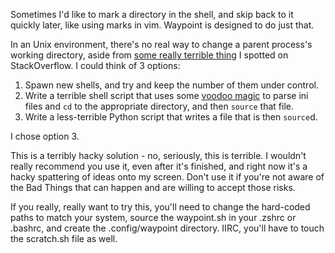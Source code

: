 Sometimes I'd like to mark a directory in the shell, and skip back to it quickly
later, like using marks in vim.  Waypoint is designed to do just that.

In an Unix environment, there's no real way to change a parent process's working
directory, aside from [some really terrible thing][0] I spotted on
StackOverflow.  I could think of 3 options:

1. Spawn new shells, and try and keep the number of them under control.  
2. Write a terrible shell script that uses some [voodoo magic] to parse ini
files and `cd` to the appropriate directory, and then `source` that file.
3. Write a less-terrible Python script that writes a file that is then
`source`d.

I chose option 3.

This is a terribly hacky solution - no, seriously, this is terrible. I wouldn't
really recommend you use it, even after it's finished, and right now it's a
hacky spattering of ideas onto my screen. Don't use it if you're not aware of
the Bad Things that can happen and are willing to accept those risks.

If you really, really want to try this, you'll need to change the hard-coded
paths to match your system, source the waypoint.sh in your .zshrc or .bashrc,
and create the .config/waypoint directory. IIRC, you'll have to touch the
scratch.sh file as well.


[0]: http://stackoverflow.com/questions/2375003/how-do-i-set-the-working-directory-of-the-parent-process/2375174#2375174
[voodoo magic]: http://ajdiaz.wordpress.com/2008/02/09/bash-ini-parser/
